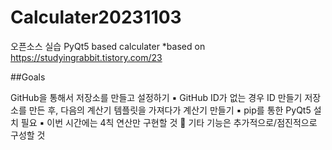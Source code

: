 # Calculater20231103
오픈소스 실습
PyQt5 based calculater
*based on https://studyingrabbit.tistory.com/23 

##Goals


GitHub을 통해서 저장소를 만들고 설정하기
▪ GitHub ID가 없는 경우 ID 만들기
저장소를 만든 후, 다음의 계산기 템플릿을 가져다가 계산기 만들기
▪ pip를 통한 PyQt5 설치 필요
▪ 이번 시간에는 4칙 연산만 구현할 것
 기타 기능은 추가적으로/점진적으로 구성할 것
